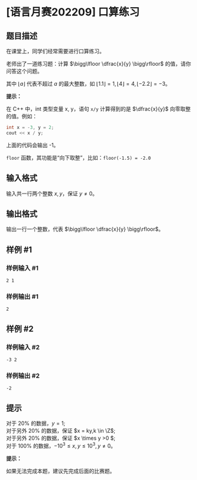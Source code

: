 # [语言月赛202209] 口算练习

## 题目描述

在课堂上，同学们经常需要进行口算练习。

老师出了一道练习题：计算 $\bigg\lfloor \dfrac{x}{y} \bigg\rfloor$ 的值，请你问答这个问题。

其中 $\lfloor a \rfloor$ 代表不超过 $a$ 的最大整数，如 $\lfloor 1.1 \rfloor = 1, \lfloor 4 \rfloor = 4, \lfloor -2.2 \rfloor = -3$。

**提示：**

在 C++ 中，int 类型变量 x, y，语句 `x/y` 计算得到的是 $\dfrac{x}{y}$ 向零取整的值。例如：

```cpp
int x = -3, y = 2;
cout << x / y;
```

上面的代码会输出 -1。

`floor` 函数，其功能是“向下取整”，比如：`floor(-1.5) = -2.0`

## 输入格式

输入共一行两个整数 $x,y$，保证 $y \neq 0$。

## 输出格式

输出一行一个整数，代表 $\bigg\lfloor \dfrac{x}{y} \bigg\rfloor$。



## 样例 #1

### 样例输入 #1
```
2 1
```

### 样例输出 #1

```
2
```

## 样例 #2

### 样例输入 #2
```
-3 2
```

### 样例输出 #2

```
-2
```

## 提示

对于 $20\%$ 的数据，$y = 1$;  
对于另外 $20\%$ 的数据，保证 $x = ky,k \in \Z$;  
对于另外 $20\%$ 的数据，保证 $x \times y >0 $;  
对于 $100\%$ 的数据，$-10^3 \le x, y \le 10^3, y \neq 0$。

**提示：**

如果无法完成本题，建议先完成后面的比赛题。

